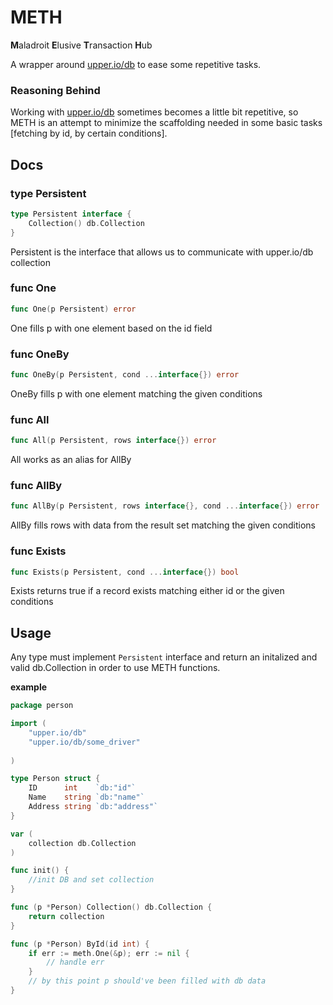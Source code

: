 METH
====

**M**​aladroit **E**​lusive **T**​ransaction **H**​ub

A wrapper around [upper.io/db](http://github.com/upper/db) to ease some repetitive tasks.


### Reasoning Behind

Working with [upper.io/db](http://github.com/upper/db) sometimes becomes a little bit repetitive, so METH is an attempt to minimize the scaffolding needed in some basic tasks [fetching by id, by certain conditions].

## Docs
### type Persistent
``` go
type Persistent interface {
    Collection() db.Collection
}
```
Persistent is the interface that allows us to communicate with upper.io/db collection

### func One
``` go
func One(p Persistent) error
```
One fills p with one element based on the id field


### func OneBy
``` go
func OneBy(p Persistent, cond ...interface{}) error
```
OneBy fills p with one element matching the given conditions


### func All
``` go
func All(p Persistent, rows interface{}) error
```
All works as an alias for AllBy


### func AllBy
``` go
func AllBy(p Persistent, rows interface{}, cond ...interface{}) error
```
AllBy fills rows with data from the result set matching the given conditions

### func Exists
``` go
func Exists(p Persistent, cond ...interface{}) bool
```
Exists returns true if a record exists matching either id or the given conditions


## Usage

Any type must implement `Persistent` interface and return an initalized and valid db.Collection in order to use METH functions.


__example__

``` go
package person

import (
    "upper.io/db"
    "upper.io/db/some_driver"
    
)

type Person struct {
    ID      int    `db:"id"`
    Name    string `db:"name"`
    Address string `db:"address"`
}

var (
    collection db.Collection
)

func init() {
    //init DB and set collection
}

func (p *Person) Collection() db.Collection {
    return collection
}

func (p *Person) ById(id int) {
    if err := meth.One(&p); err := nil {
        // handle err
    }
    // by this point p should've been filled with db data
}

```